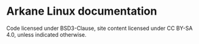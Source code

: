 # Arkane Linux documentation

Code licensed under BSD3-Clause, site content licensed under CC BY-SA 4.0, unless indicated otherwise.
